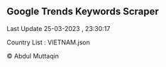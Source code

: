 

## Google Trends Keywords Scraper 
 
Last Update 25-03-2023 , 23:30:17

Country List :
VIETNAM.json



© Abdul Muttaqin 
